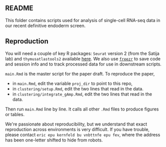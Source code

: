 ## README

This folder contains scripts used for analysis of single-cell RNA-seq data in our recent definitive endoderm screen.

## Reproduction

You will need a couple of key R packages: `Seurat` version 2 (from the Satija lab) and `thymusatlastools2` available [here](https://github.com/maehrlab/thymusatlastools2). We also use [`freezr`](https://github.com/ekernf01/freezr) to save code and session info and to track processed data for use in downstream scripts. 

`main.Rmd` is the master script for the paper draft. To reproduce the paper, 

- in `main.Rmd`, edit the variable `proj_dir` to point to this repo, 
- in `clustering/setup.Rmd`, edit the two lines that read in the data. 
- in `clustering/integrate_gAmp.Rmd`, edit the two lines that read in the data. 

Then run `main.Rmd` line by line. It calls all other `.Rmd` files to produce figures or tables.

We're passionate about reproducibility, but we understand that exact reproduction across environments is very difficult. If you have trouble, please contact `eric epu kernfeld bu vnbttnfe epu fev`, where the address has been one-letter shifted to hide from robots. 